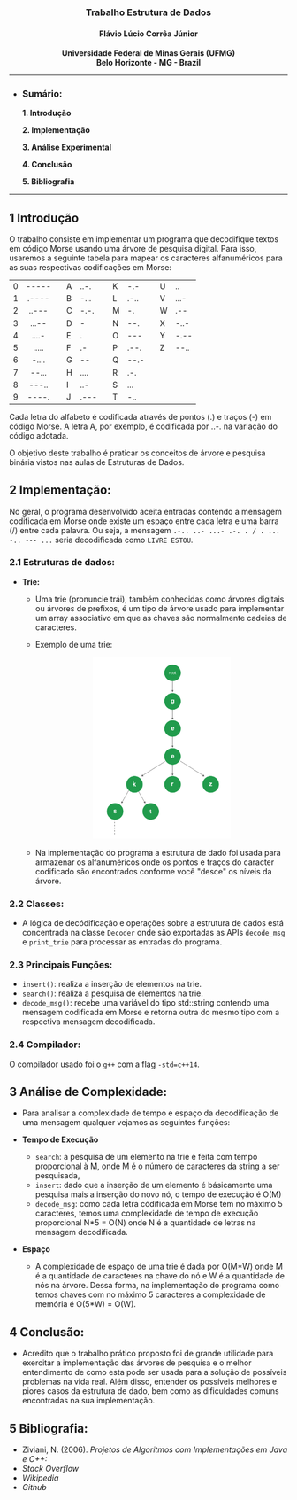 ### <center> Trabalho Estrutura de Dados</center>

#### <center>Flávio Lúcio Corrêa Júnior </center>

**<center>Universidade Federal de Minas Gerais (UFMG) </center>**
**<center>Belo Horizonte - MG - Brazil</center>**

---

- ### **Sumário**:

  **1. Introdução**

  **2. Implementação**

  **3. Análise Experimental**

  **4. Conclusão**

  **5. Bibliografia**

---

## 1 Introdução

O trabalho consiste em implementar um programa que decodifique textos em código Morse usando uma árvore de pesquisa digital. Para isso, usaremos a seguinte tabela para mapear os caracteres alfanuméricos para as suas respectivas codificações em Morse:

<center>

|     |       |     |     |      |     |     |      |     |     |      |
| --- | :---: | --- | --- | ---- | --- | --- | ---- | --- | --- | ---- |
| 0   | ----- |     | A   | ..-. |     | K   | -.-  |     | U   | ..   |
| 1   | .---- |     | B   | -... |     | L   | .-.. |     | V   | ...- |
| 2   | ..--- |     | C   | -.-. |     | M   | -.   |     | W   | .--  |
| 3   | ...-- |     | D   | -    |     | N   | --.  |     | X   | -..- |
| 4   | ....- |     | E   | .    |     | O   | ---  |     | Y   | -.-- |
| 5   | ..... |     | F   | .-   |     | P   | .--. |     | Z   | --.. |
| 6   | -.... |     | G   | --   |     | Q   | --.- |     |
| 7   | --... |     | H   | .... |     | R   | .-.  |     |
| 8   | ---.. |     | I   | ..-  |     | S   | ...  |     |
| 9   | ----. |     | J   | .--- |     | T   | -..  |     |

</center>

Cada letra do alfabeto é codificada através de pontos (.) e traços (-) em código Morse. A letra A, por exemplo, é codificada por ..-. na variação do código adotada.

O objetivo deste trabalho é praticar os conceitos de árvore e pesquisa binária vistos nas aulas de Estruturas de Dados.

## 2 Implementação:

No geral, o programa desenvolvido aceita entradas contendo a mensagem codificada em Morse onde existe um espaço entre cada letra e uma barra (/) entre cada palavra. Ou seja, a mensagem `.-.. ..- ...- .-. . / . ... -.. --- ...` seria decodificada como `LIVRE ESTOU`.

### **2.1 Estruturas de dados:**

- **Trie:**

  - Uma trie (pronuncie trái), também conhecidas como árvores digitais ou árvores de prefixos, é um tipo de árvore usado para implementar um array associativo em que as chaves são normalmente cadeias de caracteres.

  - Exemplo de uma trie:

    <p align="center">
      <img src="trie.png"  width="250"/>
    </p>

  - Na implementação do programa a estrutura de dado foi usada para armazenar os alfanuméricos onde os pontos e traços do caracter codificado são encontrados conforme você "desce" os níveis da árvore.

### **2.2 Classes:**

- A lógica de decódificação e operações sobre a estrutura de dados está concentrada na classe `Decoder` onde são exportadas as APIs `decode_msg` e `print_trie` para processar as entradas do programa.

### **2.3 Principais Funções:**

- `insert()`: realiza a inserção de elementos na trie.
- `search()`: realiza a pesquisa de elementos na trie.
- `decode_msg()`: recebe uma variável do tipo std::string contendo uma mensagem codificada em Morse e retorna outra do mesmo tipo com a respectiva mensagem decodificada.

### **2.4 Compilador:**

O compilador usado foi o `g++` com a flag `-std=c++14`.

## 3 Análise de Complexidade:

- Para analisar a complexidade de tempo e espaço da decodificação de uma mensagem qualquer vejamos as seguintes funções:

- **Tempo de Execução**

  - `search`: a pesquisa de um elemento na trie é feita com tempo proporcional à M, onde M é o número de caracteres da string a ser pesquisada,
  - `insert`: dado que a inserção de um elemento é básicamente uma pesquisa mais a inserção do novo nó, o tempo de execução é O(M)
  - `decode_msg`: como cada letra códificada em Morse tem no máximo 5 caracteres, temos uma complexidade de tempo de execução proporcional N\*5 = O(N) onde N é a quantidade de letras na mensagem decodificada.

- **Espaço**
  - A complexidade de espaço de uma trie é dada por O(M\*W) onde M é a quantidade de caracteres na chave do nó e W é a quantidade de nós na árvore. Dessa forma, na implementação do programa como temos chaves com no máximo 5 caracteres a complexidade de memória é O(5\*W) = O(W).

## 4 Conclusão:

- Acredito que o trabalho prático proposto foi de grande utilidade para exercitar a implementação das árvores de pesquisa e o melhor entendimento de como esta pode ser usada para a solução de possíveis problemas na vida real. Além disso, entender os possíveis melhores e piores casos da estrutura de dado, bem como as dificuldades comuns encontradas na sua implementação.

## 5 Bibliografia:

- Ziviani, N. (2006). _Projetos de Algoritmos com Implementações em Java e C++:_
- _Stack Overflow_
- _Wikipedia_
- _Github_
